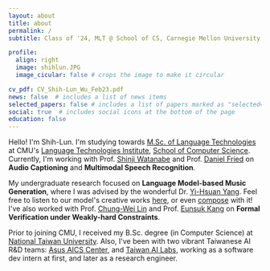 ```yaml
---
layout: about
title: about
permalink: /
subtitle: Class of '24, MLT @ School of CS, Carnegie Mellon University

profile:
  align: right
  image: shihlun.JPG
  image_cicular: false # crops the image to make it circular

cv_pdf: CV_Shih-Lun_Wu_Feb23.pdf
news: false  # includes a list of news items
selected_papers: false # includes a list of papers marked as "selected={true}"
social: true  # includes social icons at the bottom of the page
education: false
---
```


Hello! I'm Shih-Lun. I'm studying towards [M.Sc. of Language Technologies](https://lti.cs.cmu.edu/mlt/) at CMU's [Language Technologies Institute](https://www.lti.cs.cmu.edu/), [School of Computer Science](https://www.cs.cmu.edu/). Currently, I'm working with Prof. [Shinji Watanabe](https://sites.google.com/view/shinjiwatanabe) and Prof. [Daniel Fried](https://dpfried.github.io/) on <b>Audio Captioning</b> and <b>Multimodal Speech Recognition</b>.

My undergraduate research focused on <b>Language Model-based Music Generation</b>, where I was advised by the wonderful Dr. [Yi-Hsuan Yang](https://citi.sinica.edu.tw/pages/yang/invited_talk_zh.html). Feel free to listen to our model's creative works [here](https://slseanwu.github.io/site-musemorphose/), or even [compose](https://github.com/slSeanWU/jazz_transformer) with it! I've also worked with Prof. [Chung-Wei Lin](https://www.csie.ntu.edu.tw/~cwlin/) and Prof. [Eunsuk Kang](https://eskang.github.io/) on <b>Formal Verification under Weakly-hard Constraints</b>.

Prior to joining CMU, I received my B.Sc. degree (in Computer Science) at [National Taiwan University](https://www.ntu.edu.tw/english). Also, I've been with two vibrant Taiwanese AI R&D teams: [Asus AICS Center](https://aics.asus.com/home/), and [Taiwan AI Labs](https://ailabs.tw/), working as a software dev intern at first, and later as a research engineer.
